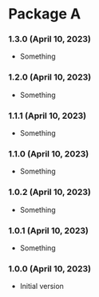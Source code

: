 # Package A

### 1.3.0 (April 10, 2023)

- Something

### 1.2.0 (April 10, 2023)

- Something

### 1.1.1 (April 10, 2023)

- Something

### 1.1.0 (April 10, 2023)

- Something

### 1.0.2 (April 10, 2023)

- Something

### 1.0.1 (April 10, 2023)

- Something

### 1.0.0 (April 10, 2023)

- Initial version
